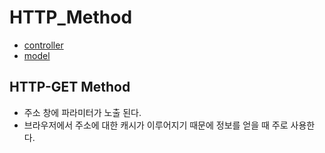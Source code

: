# HTTP_Method

* [controller](https://github.com/wnsgudchl0302/SpringBoot_Study/blob/master/study/src/main/java/com/example/study/controller/GetController.java)
* [model](https://github.com/wnsgudchl0302/SpringBoot_Study/blob/master/study/src/main/java/com/example/study/model/SearchParam.java)

## HTTP-GET Method
- 주소 창에 파라미터가 노출 된다.
- 브라우저에서 주소에 대한 캐시가 이루어지기 때문에 정보를 얻을 때 주로 사용한다.